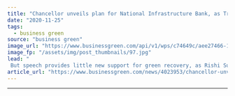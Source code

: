 ```yaml
---
title: "Chancellor unveils plan for National Infrastructure Bank, as Treasury hints at new net zero test"
date: "2020-11-25"
tags: 
  - business green
source: "business green"
image_url: "https://www.businessgreen.com/api/v1/wps/c74649c/aee27466-1f06-4c7a-aa71-4e0f1fb7ee0f/8/SUNAK-Rishi-161120-C-HM-Treasury-Flickr-CC-BY-NC-ND-2-0-roi-1-185x114.jpg"
image_fp: "/assets/img/post_thumbnails/97.jpg"
lead: "
 But speech provides little new support for green recovery, as Rishi Sunak details bleak economic outlook and controversially cuts overseas development aid ..."
article_url: "https://www.businessgreen.com/news/4023953/chancellor-unveils-plan-national-infrastructure-bank-treasury-hints-net-zero-test"
---
```


---
